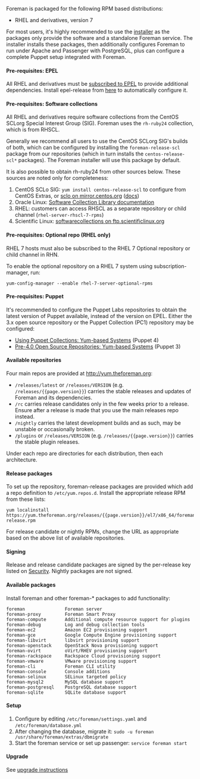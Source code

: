
Foreman is packaged for the following RPM based distributions:

* RHEL and derivatives, version 7

For most users, it's highly recommended to use the [installer](manuals/{{page.version}}/index.html#3.2ForemanInstaller) as the packages only provide the software and a standalone Foreman service.  The installer installs these packages, then additionally configures Foreman to run under Apache and Passenger with PostgreSQL, plus can configure a complete Puppet setup integrated with Foreman.

#### Pre-requisites: EPEL

All RHEL and derivatives must be [subscribed to EPEL](https://fedoraproject.org/wiki/EPEL) to provide additional dependencies.  Install epel-release from [here](https://fedoraproject.org/wiki/EPEL#How_can_I_use_these_extra_packages.3F) to automatically configure it.

#### Pre-requisites: Software collections
All RHEL and derivatives require software collections from the CentOS SCLorg Special Interest Group (SIG). Foreman uses the `rh-ruby24` collection, which is from RHSCL.

Generally we recommend all users to use the CentOS SCLorg SIG's builds of both, which can be configured by installing the `foreman-release-scl` package from our repositories (which in turn installs the `centos-release-scl*` packages). The Foreman installer will use this package by default.

It is also possible to obtain rh-ruby24 from other sources below. These sources are noted only for completeness:

1. CentOS SCLo SIG: `yum install centos-release-scl` to configure from CentOS Extras, or [sclo on mirror.centos.org](http://mirror.centos.org/centos/7/sclo/x86_64/rh/) ([docs](https://wiki.centos.org/AdditionalResources/Repositories/SCL))
1. Oracle Linux: [Software Collection Library documentation](http://docs.oracle.com/cd/E37670_01/E59096/html/index.html)
1. RHEL: customers can access RHSCL as a separate repository or child channel (`rhel-server-rhscl-7-rpms`)
1. Scientific Linux: [softwarecollections on ftp.scientificlinux.org](http://ftp.scientificlinux.org/linux/scientific/6x/external_products/softwarecollections/)

#### Pre-requisites: Optional repo (RHEL only)

RHEL 7 hosts must also be subscribed to the RHEL 7 Optional repository or child channel in RHN.

To enable the optional repository on a RHEL 7 system using subscription-manager, run:

    yum-config-manager --enable rhel-7-server-optional-rpms

#### Pre-requisites: Puppet

It's recommended to configure the Puppet Labs repositories to obtain the latest version of Puppet available, instead of the version on EPEL. Either the 3.x open source repository or the Puppet Collection (PC1) repository may be configured:

* [Using Puppet Collections: Yum-based Systems](https://docs.puppet.com/guides/puppetlabs_package_repositories.html#yum-based-systems) (Puppet 4)
* [Pre-4.0 Open Source Repositories: Yum-based Systems](https://docs.puppet.com/guides/puppetlabs_package_repositories.html#yum-based-systems-repository) (Puppet 3)

#### Available repositories

Four main repos are provided at <http://yum.theforeman.org>:

* `/releases/latest` or `/releases/VERSION` (e.g. `/releases/{{page.version}}`) carries the stable releases and updates of Foreman and its dependencies.
* `/rc` carries release candidates only in the few weeks prior to a release.  Ensure after a release is made that you use the main releases repo instead.
* `/nightly` carries the latest development builds and as such, may be unstable or occasionally broken.
* `/plugins` or `/releases/VERSION` (e.g. `/releases/{{page.version}}`) carries the stable plugin releases.

Under each repo are directories for each distribution, then each architecture.

#### Release packages

To set up the repository, foreman-release packages are provided which add a repo definition to `/etc/yum.repos.d`.  Install the appropriate release RPM from these lists:

    yum localinstall https://yum.theforeman.org/releases/{{page.version}}/el7/x86_64/foreman-release.rpm

For release candidate or nightly RPMs, change the URL as appropriate based on the above list of available repositories.

#### Signing

Release and release candidate packages are signed by the per-release key listed on [Security](security.html#GPGkeys).  Nightly packages are not signed.

#### Available packages

Install foreman and other foreman-* packages to add functionality:

    foreman               Foreman server
    foreman-proxy         Foreman Smart Proxy
    foreman-compute       Additional compute resource support for plugins
    foreman-debug         Log and debug collection tools
    foreman-ec2           Amazon EC2 provisioning support
    foreman-gce           Google Compute Engine provisioning support
    foreman-libvirt       libvirt provisioning support
    foreman-openstack     OpenStack Nova provisioning support
    foreman-ovirt         oVirt/RHEV provisioning support
    foreman-rackspace     Rackspace Cloud provisioning support
    foreman-vmware        VMware provisioning support
    foreman-cli           Foreman CLI utility
    foreman-console       Console additions
    foreman-selinux       SELinux targeted policy
    foreman-mysql2        MySQL database support
    foreman-postgresql    PostgreSQL database support
    foreman-sqlite        SQLite database support

#### Setup

1. Configure by editing `/etc/foreman/settings.yaml` and `/etc/foreman/database.yml`
1. After changing the database, migrate it: `sudo -u foreman /usr/share/foreman/extras/dbmigrate`
1. Start the foreman service or set up passenger: `service foreman start`

#### Upgrade

See [upgrade instructions](manuals/{{page.version}}/index.html#3.6Upgrade)
